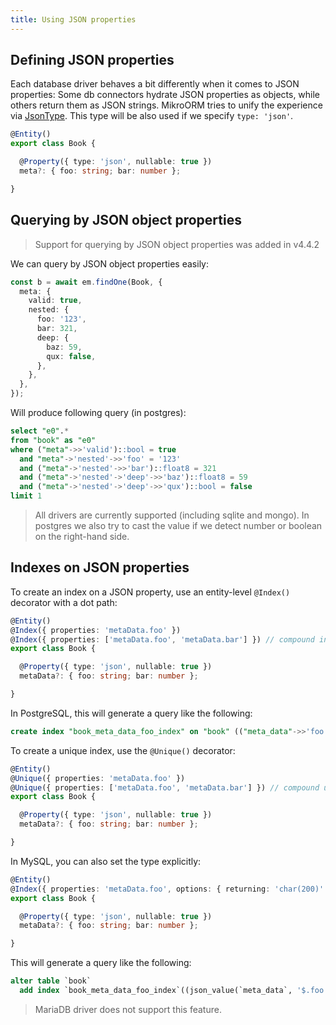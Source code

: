 ```yaml
---
title: Using JSON properties
---
```


## Defining JSON properties

Each database driver behaves a bit differently when it comes to JSON properties: Some db connectors hydrate JSON properties as objects, while others return them as JSON strings. MikroORM tries to unify the experience via [JsonType](./custom-types.md#jsontype). This type will be also used if we specify `type: 'json'`.

```ts
@Entity()
export class Book {

  @Property({ type: 'json', nullable: true })
  meta?: { foo: string; bar: number };

}
```

## Querying by JSON object properties

> Support for querying by JSON object properties was added in v4.4.2

We can query by JSON object properties easily:

```ts
const b = await em.findOne(Book, {
  meta: {
    valid: true,
    nested: {
      foo: '123',
      bar: 321,
      deep: {
        baz: 59,
        qux: false,
      },
    },
  },
});
```

Will produce following query (in postgres):

```sql
select "e0".*
from "book" as "e0"
where ("meta"->>'valid')::bool = true
  and "meta"->'nested'->>'foo' = '123'
  and ("meta"->'nested'->>'bar')::float8 = 321
  and ("meta"->'nested'->'deep'->>'baz')::float8 = 59
  and ("meta"->'nested'->'deep'->>'qux')::bool = false
limit 1
```

> All drivers are currently supported (including sqlite and mongo). In postgres we also try to cast the value if we detect number or boolean on the right-hand side.

## Indexes on JSON properties

To create an index on a JSON property, use an entity-level `@Index()` decorator with a dot path:

```ts
@Entity()
@Index({ properties: 'metaData.foo' })
@Index({ properties: ['metaData.foo', 'metaData.bar'] }) // compound index
export class Book {

  @Property({ type: 'json', nullable: true })
  metaData?: { foo: string; bar: number };

}
```

In PostgreSQL, this will generate a query like the following:

```sql
create index "book_meta_data_foo_index" on "book" (("meta_data"->>'foo'));
```

To create a unique index, use the `@Unique()` decorator:

```ts
@Entity()
@Unique({ properties: 'metaData.foo' })
@Unique({ properties: ['metaData.foo', 'metaData.bar'] }) // compound unique index
export class Book {

  @Property({ type: 'json', nullable: true })
  metaData?: { foo: string; bar: number };

}
```

In MySQL, you can also set the type explicitly:

```ts
@Entity()
@Index({ properties: 'metaData.foo', options: { returning: 'char(200)' } })
export class Book {

  @Property({ type: 'json', nullable: true })
  metaData?: { foo: string; bar: number };

}
```

This will generate a query like the following:

```sql
alter table `book`
  add index `book_meta_data_foo_index`((json_value(`meta_data`, '$.foo' returning char(200))));
```

> MariaDB driver does not support this feature.
